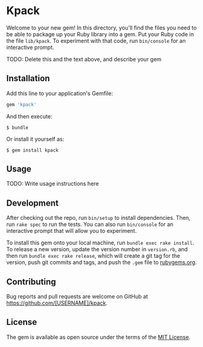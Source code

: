 # Kpack

Welcome to your new gem! In this directory, you'll find the files you need to be able to package up your Ruby library into a gem. Put your Ruby code in the file `lib/kpack`. To experiment with that code, run `bin/console` for an interactive prompt.

TODO: Delete this and the text above, and describe your gem

## Installation

Add this line to your application's Gemfile:

```ruby
gem 'kpack'
```

And then execute:

    $ bundle

Or install it yourself as:

    $ gem install kpack

## Usage

TODO: Write usage instructions here

## Development

After checking out the repo, run `bin/setup` to install dependencies. Then, run `rake spec` to run the tests. You can also run `bin/console` for an interactive prompt that will allow you to experiment.

To install this gem onto your local machine, run `bundle exec rake install`. To release a new version, update the version number in `version.rb`, and then run `bundle exec rake release`, which will create a git tag for the version, push git commits and tags, and push the `.gem` file to [rubygems.org](https://rubygems.org).

## Contributing

Bug reports and pull requests are welcome on GitHub at https://github.com/[USERNAME]/kpack.


## License

The gem is available as open source under the terms of the [MIT License](http://opensource.org/licenses/MIT).

